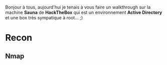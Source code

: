 Bonjour à tous, aujourd'hui je tenais à vous faire un walkthrough sur la machine **Sauna** de **HackTheBox** qui est un environnement **Active Directory** et une box très sympatique à root... ;)

# Recon

## Nmap

